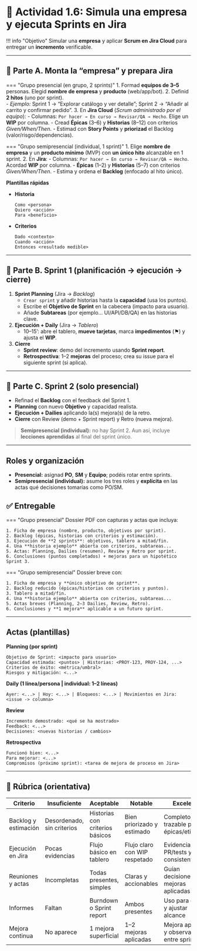 # 🧪 Actividad 1.6: Simula una empresa y ejecuta Sprints en **Jira**

!!! info "Objetivo"
    Simular una **empresa** y aplicar **Scrum en Jira Cloud** para entregar un **incremento** verificable.

---

## 🔹 Parte A. Monta la “empresa” y prepara Jira

<div class="tabs-colored" markdown>

=== "Grupo presencial (en grupo, 2 sprints)"
    1. Formad **equipos de 3–5** personas. Elegid **nombre de empresa** y **producto** (web/app/bot).
    2. Definid **2 hitos** (uno por sprint).  
        - *Ejemplo:* Sprint 1 → “Explorar catálogo y ver detalle”; Sprint 2 → “Añadir al carrito y confirmar pedido”.
    3. En **Jira Cloud** (*Scrum administrado por el equipo*):
        - Columnas: `Por hacer → En curso → Revisar/QA → Hecho`. Elige un **WIP** por columna.
        - Cread **Épicas** (3–6) y **Historias** (8–12) con criterios *Given/When/Then*.
        - Estimad con **Story Points** y **priorizad** el Backlog (valor/risgo/dependencias).

=== "Grupo semipresencial (individual, 1 sprint)"
    1. Elige **nombre de empresa** y un **producto mínimo** (MVP) con **un único hito** alcanzable en 1 sprint.
    2. En **Jira**:
        - Columnas: `Por hacer → En curso → Revisar/QA → Hecho`. Acordad **WIP** por columna.
        - **Épicas** (1–2) y **Historias** (5–7) con criterios *Given/When/Then*.
        - Estima y ordena el **Backlog** (enfocado al hito único).

</div>

**Plantillas rápidas**  
- **Historia**  
  ```
  Como <persona>
  Quiero <acción>
  Para <beneficio>
  ```
- **Criterios**  
  ```gherkin
  Dado <contexto>
  Cuando <acción>
  Entonces <resultado medible>
  ```

---

## 🔹 Parte B. **Sprint 1** (planificación → ejecución → cierre)

1. **Sprint Planning** (Jira → *Backlog*)
    - `Crear sprint` y añadir historias hasta la **capacidad** (usa los puntos).
    - Escribe el **Objetivo de Sprint** en la cabecera (impacto para usuario).
    - Añade **Subtareas** (por ejemplo... UI/API/DB/QA) en las historias clave.
2. **Ejecución + Daily** (Jira → *Tablero*)
    - 10–15’: abre el tablero, **mueve tarjetas**, marca **impedimentos** (⚑) y ajusta el **WIP**.
3. **Cierre**
    - **Sprint review**: demo del incremento usando **Sprint report**.
    - **Retrospectiva**: 1–2 **mejoras** del proceso; crea su issue para el siguiente sprint (si aplica).

---

## 🔹 Parte C. **Sprint 2** (solo presencial)

- Refinad el **Backlog** con el feedback del Sprint 1.  
- **Planning** con nuevo **Objetivo** y capacidad realista.  
- **Ejecución + Dailies** aplicando la(s) mejora(s) de la retro.  
- **Cierre** con Review (demo + Sprint report) y Retro (nueva mejora).

> **Semipresencial (individual):** no hay Sprint 2. Aun así, incluye **lecciones aprendidas** al final del sprint único.

---
##  Roles y organización

- **Presencial:** asignad **PO**, **SM** y **Equipo**; podéis rotar entre sprints.  
- **Semipresencial (individual):** asume los tres roles y **explícita** en las actas qué decisiones tomarías como PO/SM.


## ✅ Entregable

<div class="tabs-colored" markdown>

=== "Grupo presencial"
    Dossier PDF con capturas y actas que incluya:

    1. Ficha de empresa (nombre, producto, objetivos por sprint).  
    2. Backlog (épicas, historias con criterios y estimación).  
    3. Ejecución de **2 sprints**: objetivos, tablero a mitad/fin.
    4. Una **historia ejemplo** abierta con criterios, subtareas...
    5. Actas: Planning, Dailies (resumen), Review y Retro por sprint.  
    6. Conclusiones (puntos completados) + mejoras para un hipotético Sprint 3.

=== "Grupo semipresencial"
    Dossier breve con:

    1. Ficha de empresa y **único objetivo de sprint**.  
    2. Backlog reducido (épicas/historias con criterios y puntos).  
    3. Tablero a mitad/fin. 
    4. Una **historia ejemplo** abierta con criterios, subtareas...
    5. Actas breves (Planning, 2–3 Dailies, Review, Retro).  
    6. Conclusiones y **1 mejora** aplicable a un futuro sprint.

</div>

---

## Actas (plantillas)

**Planning (por sprint)**
```
Objetivo de Sprint: <impacto para usuario>
Capacidad estimada: <puntos> | Historias: <PROY-123, PROY-124, ...>
Criterios de éxito: <métrica/umbral>
Riesgos y mitigación: <...>
```

**Daily (1 línea/persona | individual: 1–2 líneas)**
```
Ayer: <...> | Hoy: <...> | Bloqueos: <...> | Movimientos en Jira: <issue -> columna>
```

**Review**
```
Incremento demostrado: <qué se ha mostrado>
Feedback: <...>
Decisiones: <nuevas historias / cambios>
```

**Retrospectiva**
```
Funcionó bien: <...>
Para mejorar: <...>
Compromisos (próximo sprint): <tarea de mejora de proceso en Jira>
```

---

## 📏 Rúbrica (orientativa)

| Criterio | Insuficiente | Aceptable | Notable | Excelente |
|---|---|---|---|---|
| Backlog y estimación | Desordenado, sin criterios | Historias con criterios básicos | Bien priorizado y estimado | Completo, trazable por épicas/etiquetas |
| Ejecución en Jira | Pocas evidencias | Flujo básico en tablero | Flujo claro con WIP respetado | Evidencias, PR/tests y DoD consistente |
| Reuniones y actas | Incompletas | Todas presentes, simples | Claras y accionables | Guían decisiones; mejoras aplicadas |
| Informes | Faltan | Burndown o Sprint report | Ambos presentes | Uso para decidir y ajustar alcance |
| Mejora continua | No aparece | 1 mejora superficial | 1–2 mejoras aplicadas | Mejora aplicada y observada entre sprints |
